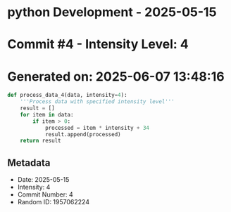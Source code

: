 ﻿# python Development - 2025-05-15
# Commit #4 - Intensity Level: 4
# Generated on: 2025-06-07 13:48:16
```python
def process_data_4(data, intensity=4):
    '''Process data with specified intensity level'''
    result = []
    for item in data:
        if item > 0:
            processed = item * intensity + 34
            result.append(processed)
    return result
```
## Metadata
- Date: 2025-05-15
- Intensity: 4
- Commit Number: 4
- Random ID: 1957062224
